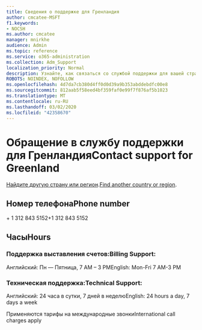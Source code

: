 ```yaml
---
title: Сведения о поддержке для Гренландия
author: cmcatee-MSFT
f1.keywords:
- NOCSH
ms.author: cmcatee
manager: mnirkhe
audience: Admin
ms.topic: reference
ms.service: o365-administration
ms.collection: Adm_Support
localization_priority: Normal
description: Узнайте, как связаться со службой поддержки для вашей страны или региона.
ROBOTS: NOINDEX, NOFOLLOW
ms.openlocfilehash: 4d7da7cb380d4ff0d0d39a9b353abddebdfc00e8
ms.sourcegitcommit: 812aab5f58eed4bf359faf0e99f7f876af5b1023
ms.translationtype: MT
ms.contentlocale: ru-RU
ms.lasthandoff: 03/02/2020
ms.locfileid: "42358670"
---
```

# <a name="contact-support-for-greenland"></a><span data-ttu-id="9a892-103">Обращение в службу поддержки для Гренландия</span><span class="sxs-lookup"><span data-stu-id="9a892-103">Contact support for Greenland</span></span>

<span data-ttu-id="9a892-104">[Найдите другую страну или регион](../contact-support-for-business-products.md).</span><span class="sxs-lookup"><span data-stu-id="9a892-104">[Find another country or region](../contact-support-for-business-products.md).</span></span>

## <a name="phone-number"></a><span data-ttu-id="9a892-105">Номер телефона</span><span class="sxs-lookup"><span data-stu-id="9a892-105">Phone number</span></span>
<span data-ttu-id="9a892-106">+ 1 312 843 5152</span><span class="sxs-lookup"><span data-stu-id="9a892-106">+1 312 843 5152</span></span>

## <a name="hours"></a><span data-ttu-id="9a892-107">Часы</span><span class="sxs-lookup"><span data-stu-id="9a892-107">Hours</span></span>
### <a name="billing-support"></a><span data-ttu-id="9a892-108">Поддержка выставления счетов:</span><span class="sxs-lookup"><span data-stu-id="9a892-108">Billing Support:</span></span>

<span data-ttu-id="9a892-109">Английский: Пн — Пятница, 7 AM – 3 PM</span><span class="sxs-lookup"><span data-stu-id="9a892-109">English: Mon-Fri 7 AM-3 PM</span></span>

### <a name="technical-support"></a><span data-ttu-id="9a892-110">Техническая поддержка:</span><span class="sxs-lookup"><span data-stu-id="9a892-110">Technical Support:</span></span>

<span data-ttu-id="9a892-111">Английский: 24 часа в сутки, 7 дней в неделю</span><span class="sxs-lookup"><span data-stu-id="9a892-111">English: 24 hours a day, 7 days a week</span></span>

<span data-ttu-id="9a892-112">Применяются тарифы на международные звонки</span><span class="sxs-lookup"><span data-stu-id="9a892-112">International call charges apply</span></span>
